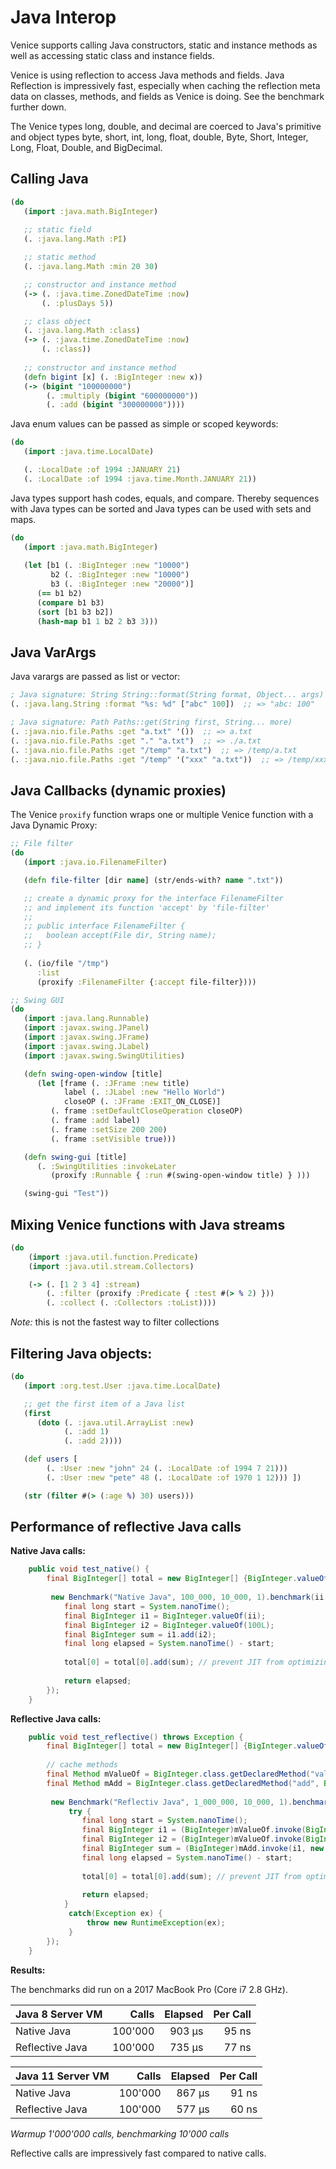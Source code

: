 # Java Interop

Venice supports calling Java constructors, static and instance methods as well as 
accessing static class and instance fields. 

Venice is using reflection to access Java methods and fields. Java Reflection is 
impressively fast, especially when caching the reflection meta data on classes, 
methods, and fields as Venice is doing. See the benchmark further down.

The Venice types long, double, and decimal are coerced to Java's primitive and
object types byte, short, int, long, float, double, Byte, Short, Integer, Long, 
Float, Double, and BigDecimal.


## Calling Java

```clojure
(do
   (import :java.math.BigInteger)
   
   ;; static field
   (. :java.lang.Math :PI)

   ;; static method
   (. :java.lang.Math :min 20 30)

   ;; constructor and instance method
   (-> (. :java.time.ZonedDateTime :now) 
       (. :plusDays 5))

   ;; class object
   (. :java.lang.Math :class)
   (-> (. :java.time.ZonedDateTime :now) 
       (. :class))
       
   ;; constructor and instance method
   (defn bigint [x] (. :BigInteger :new x))
   (-> (bigint "100000000")
        (. :multiply (bigint "600000000"))
        (. :add (bigint "300000000"))))
```


Java enum values can be passed as simple or scoped keywords:

```clojure
(do
   (import :java.time.LocalDate)

   (. :LocalDate :of 1994 :JANUARY 21)   
   (. :LocalDate :of 1994 :java.time.Month.JANUARY 21))
```


Java types support hash codes, equals, and compare. Thereby sequences with Java types
can be sorted and Java types can be used with sets and maps.

```clojure
(do
   (import :java.math.BigInteger)
   
   (let [b1 (. :BigInteger :new "10000")
         b2 (. :BigInteger :new "10000")
         b3 (. :BigInteger :new "20000")] 
      (== b1 b2)
      (compare b1 b3)
      (sort [b1 b3 b2])
      (hash-map b1 1 b2 2 b3 3)))
```


## Java VarArgs

Java varargs are passed as list or vector:

```clojure
; Java signature: String String::format(String format, Object... args)
(. :java.lang.String :format "%s: %d" ["abc" 100])  ;; => "abc: 100"

; Java signature: Path Paths::get(String first, String... more)
(. :java.nio.file.Paths :get "a.txt" '())  ;; => a.txt
(. :java.nio.file.Paths :get "." "a.txt")  ;; => ./a.txt
(. :java.nio.file.Paths :get "/temp" "a.txt")  ;; => /temp/a.txt
(. :java.nio.file.Paths :get "/temp" '("xxx" "a.txt"))  ;; => /temp/xxx/a.txt
```


## Java Callbacks (dynamic proxies)

The Venice `proxify` function wraps one or multiple Venice function with 
a Java Dynamic Proxy:

```clojure
;; File filter
(do
   (import :java.io.FilenameFilter)

   (defn file-filter [dir name] (str/ends-with? name ".txt"))

   ;; create a dynamic proxy for the interface FilenameFilter
   ;; and implement its function 'accept' by 'file-filter'
   ;;
   ;; public interface FilenameFilter {
   ;;   boolean accept(File dir, String name);
   ;; }
   
   (. (io/file "/tmp") 
      :list 
      (proxify :FilenameFilter {:accept file-filter})))
```


```clojure
;; Swing GUI
(do
   (import :java.lang.Runnable)
   (import :javax.swing.JPanel)
   (import :javax.swing.JFrame)
   (import :javax.swing.JLabel)
   (import :javax.swing.SwingUtilities)

   (defn swing-open-window [title]
      (let [frame (. :JFrame :new title)
            label (. :JLabel :new "Hello World")
            closeOP (. :JFrame :EXIT_ON_CLOSE)]
         (. frame :setDefaultCloseOperation closeOP)
         (. frame :add label)
         (. frame :setSize 200 200)
         (. frame :setVisible true)))

   (defn swing-gui [title]
      (. :SwingUtilities :invokeLater
         (proxify :Runnable { :run #(swing-open-window title) } )))

   (swing-gui "Test"))
```


## Mixing Venice functions with Java streams

```clojure
(do
    (import :java.util.function.Predicate)
    (import :java.util.stream.Collectors)

    (-> (. [1 2 3 4] :stream)
        (. :filter (proxify :Predicate { :test #(> % 2) }))
        (. :collect (. :Collectors :toList))))
```

_Note:_ this is not the fastest way to filter collections


## Filtering Java objects:

```clojure
(do
   (import :org.test.User :java.time.LocalDate)

   ;; get the first item of a Java list
   (first
      (doto (. :java.util.ArrayList :new)
            (. :add 1)
            (. :add 2))))

   (def users [
        (. :User :new "john" 24 (. :LocalDate :of 1994 7 21)))
        (. :User :new "pete" 48 (. :LocalDate :of 1970 1 12))) ])

   (str (filter #(> (:age %) 30) users)))
```


## Performance of reflective Java calls


**Native Java calls:**

```java
    public void test_native() {
        final BigInteger[] total = new BigInteger[] {BigInteger.valueOf(0L)};
        
         new Benchmark("Native Java", 100_000, 10_000, 1).benchmark(ii -> {
            final long start = System.nanoTime();
            final BigInteger i1 = BigInteger.valueOf(ii);
            final BigInteger i2 = BigInteger.valueOf(100L);
            final BigInteger sum = i1.add(i2);               
            final long elapsed = System.nanoTime() - start;
            
            total[0] = total[0].add(sum); // prevent JIT from optimizing too much
               
            return elapsed;
        });
    }
```

**Reflective Java calls:**

```java
    public void test_reflective() throws Exception {
        final BigInteger[] total = new BigInteger[] {BigInteger.valueOf(0L)};
        
        // cache methods
        final Method mValueOf = BigInteger.class.getDeclaredMethod("valueOf", long.class);
        final Method mAdd = BigInteger.class.getDeclaredMethod("add", BigInteger.class);
        
         new Benchmark("Reflectiv Java", 1_000_000, 10_000, 1).benchmark(ii -> {
             try {
                final long start = System.nanoTime();
                final BigInteger i1 = (BigInteger)mValueOf.invoke(BigInteger.class, new Object[] {ii});
                final BigInteger i2 = (BigInteger)mValueOf.invoke(BigInteger.class, new Object[] {100L});
                final BigInteger sum = (BigInteger)mAdd.invoke(i1, new Object[] {i2});                  
                final long elapsed = System.nanoTime() - start;
                
                total[0] = total[0].add(sum); // prevent JIT from optimizing too much
                   
                return elapsed;
            }
             catch(Exception ex) {
                 throw new RuntimeException(ex);
             }
        });
    }

```

**Results:**

The benchmarks did run on a 2017 MacBook Pro (Core i7 2.8 GHz).


| Java 8 Server VM  |   Calls | Elapsed | Per Call |
| :---              |    ---: |    ---: |     ---: |
| Native Java       | 100'000 |  903 µs |    95 ns |
| Reflective Java   | 100'000 |  735 µs |    77 ns |

| Java 11 Server VM |   Calls | Elapsed | Per Call |
| :---              |    ---: |    ---: |     ---: |
| Native Java       | 100'000 |  867 µs |    91 ns |
| Reflective Java   | 100'000 |  577 µs |    60 ns |

_Warmup  1'000'000 calls, benchmarking 10'000 calls_

Reflective calls are impressively fast compared to native calls. 

